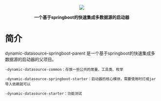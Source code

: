 <p align="center">
<img src="https://images.gitee.com/uploads/images/2019/0626/231046_f44892b9_709883.png" border="0" />

</p>

<p align="center">
	<strong>一个基于springboot的快速集成多数据源的启动器</strong>
</p>

# 简介

dynamic-datasource-springboot-parent 是一个基于springboot的快速集成多数据源的启动器的父项目。

    -dynamic-datasource-common：存放一些公共的常量、工具类、枚举

    -dynamic-datasource-springboot-starter：启动器的核心模块，需要使用时打成jar导入依赖就可以

    -dynamic-datasource-starter：功能测试

